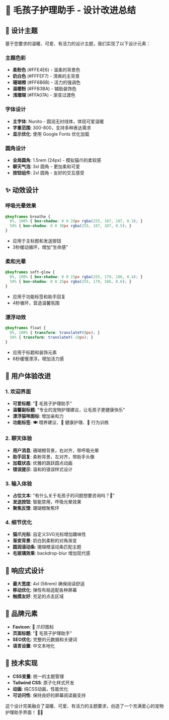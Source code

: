# 🐾 毛孩子护理助手 - 设计改进总结

## 🎨 设计主题
基于您要求的温暖、可爱、有活力的设计主题，我们实现了以下设计元素：

### 主题色彩
- **柔粉色** (#FFE4E6) - 温柔的背景色
- **奶白色** (#FFFEF7) - 清爽的主背景
- **珊瑚橙** (#FF6B6B) - 活力的强调色
- **温暖粉** (#FFB3BA) - 辅助装饰色
- **浅珊瑚** (#FFA07A) - 渐变过渡色

### 字体设计
- **主字体**: Nunito - 圆润无衬线体，体现可爱温暖
- **字重范围**: 300-800，支持多种表达需求
- **显示优化**: 使用 Google Fonts 优化加载

### 圆角设计
- **全局圆角**: 1.5rem (24px) - 模拟猫爪的柔软感
- **聊天气泡**: 3xl 圆角 - 更加柔和可爱
- **按钮组件**: 2xl 圆角 - 友好的交互感受

## ✨ 动效设计

### 呼吸光晕效果
```css
@keyframes breathe {
  0%, 100% { box-shadow: 0 0 20px rgba(255, 107, 107, 0.3); }
  50% { box-shadow: 0 0 30px rgba(255, 107, 107, 0.5); }
}
```
- 应用于主标题和发送按钮
- 3秒缓动循环，增加"生命感"

### 柔和光晕
```css
@keyframes soft-glow {
  0%, 100% { box-shadow: 0 0 15px rgba(255, 179, 186, 0.4); }
  50% { box-shadow: 0 0 25px rgba(255, 179, 186, 0.6); }
}
```
- 应用于功能标签和助手回复
- 4秒循环，营造温馨氛围

### 漂浮动效
```css
@keyframes float {
  0%, 100% { transform: translateY(0px); }
  50% { transform: translateY(-10px); }
}
```
- 应用于标题和装饰元素
- 6秒缓慢漂浮，增加活力感

## 🎯 用户体验改进

### 1. 欢迎界面
- **可爱标题**: "🐾 毛孩子护理助手"
- **温馨副标题**: "专业的宠物护理建议，让毛孩子更健康快乐"
- **漂浮猫咪图标**: 增加亲和力
- **功能标签**: 🍽️ 喂养建议、🏥 健康护理、🎾 行为训练

### 2. 聊天体验
- **用户消息**: 珊瑚橙背景，右对齐，带呼吸光晕
- **助手回复**: 柔粉背景，左对齐，带助手头像
- **加载状态**: 优雅的跳跃圆点动画
- **错误提示**: 温和的错误样式设计

### 3. 输入体验
- **占位文本**: "有什么关于毛孩子的问题想要咨询吗？🐾"
- **发送按钮**: 智能禁用，呼吸光晕效果
- **聚焦反馈**: 珊瑚橙聚焦环

### 4. 细节优化
- **猫爪光标**: 自定义SVG光标增加趣味性
- **渐变背景**: 奶白到柔粉的对角渐变
- **圆润滚动条**: 珊瑚橙滚动条匹配主题
- **毛玻璃效果**: backdrop-blur 增加现代感

## 📱 响应式设计
- **最大宽度**: 4xl (56rem) 确保阅读舒适
- **移动优化**: 弹性布局适配各种屏幕
- **触摸友好**: 充足的点击区域

## 🌟 品牌元素
- **Favicon**: 🐾 爪印图标
- **页面标题**: "🐾 毛孩子护理助手"
- **SEO优化**: 完整的元数据和关键词
- **语言设置**: 中文本地化

## 🔧 技术实现
- **CSS变量**: 统一的主题管理
- **Tailwind CSS**: 原子化样式开发
- **动画**: 纯CSS动画，性能优化
- **可访问性**: 保持良好的屏幕阅读器支持

这个设计完美融合了温暖、可爱、有活力的主题要求，创造了一个充满爱心的宠物护理助手界面！ 🐾💖
